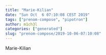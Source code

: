 ```yaml
---
title: "Marie-Kilian"
date: "Sun Oct  6 07:10:08 CEST 2019"
tags: ["prenom-compose", "pipotron"]
author: m1ch3l
categories: ["generated"]
slug: "prenom-compose/2019-10-06-07:10:08"
---
```


Marie-Kilian
